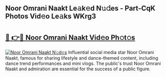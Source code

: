 ## Noor Omrani Naakt Le𝚊k𝚎d N𝚞𝚍es - Part-CqK Photos Vid𝚎o Le𝚊ks WKrg3

# <h2><a href="http://fb291l.evod.top/?m=Noor+Omrani+Naakt">🔗 👉🔴 Noor Omrani Naakt Vid𝚎o Ph𝚘t𝚘s</a></h2>

[![Noor Omrani Naakt N𝚞d𝚎s](https://i.imgur.com/8V9OHl7.gif)](http://fb291l.evod.top/?m=Noor+Omrani+Naakt)
Influential social media star Noor Omrani Naakt, famous for sharing lifestyle and dance-themed content, including dance trend performances and mini vlogs. The public's trust Noor Omrani Naakt and admiration are essential for the success of a public figure. 
